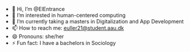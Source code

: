 - 👋 Hi, I’m @ElEntrance
- 👀 I’m interested in human-centered computing
- 🌱 I’m currently taking a masters in Digitalization and App Development
- 📫 How to reach me: euller21@student.aau.dk
- 😄 Pronouns: she/her
- ⚡ Fun fact: I have a bachelors in Sociology

<!---
ElEntrance/ElEntrance is a ✨ special ✨ repository because its `README.md` (this file) appears on your GitHub profile.
You can click the Preview link to take a look at your changes.
--->
